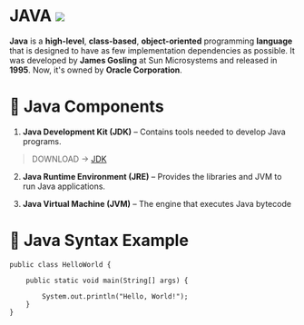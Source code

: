 # JAVA   ![](https://cdn.iconscout.com/icon/free/png-256/java-43-569305.png)

**Java** is a **high-level**, **class-based**, **object-oriented** programming **language** that is designed to have as few implementation dependencies as possible. It was developed by **James Gosling** at Sun Microsystems and released in **1995**. Now, it's owned by **Oracle Corporation**.

# 🔹 Java Components
1)  **Java Development Kit (JDK)** – Contains tools needed to develop Java programs.

>DOWNLOAD ->  [JDK](https://www.oracle.com/java/technologies/downloads/#jdk24-windows)

2) **Java Runtime Environment (JRE)** – Provides the libraries and JVM to run Java applications.

3) **Java Virtual Machine (JVM)** – The engine that executes Java bytecode


# 🔹 Java Syntax Example

```
public class HelloWorld {

    public static void main(String[] args) {

        System.out.println("Hello, World!");
    }
}
```